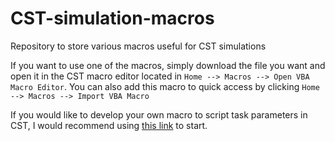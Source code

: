 # CST-simulation-macros
Repository to store various macros useful for CST simulations

If you want to use one of the macros, simply download the file you want and open it in the CST macro editor located in `Home --> Macros --> Open VBA Macro Editor`. You can also add this macro to quick access by clicking `Home --> Macros --> Import VBA Macro`

If you would like to develop your own macro to script task parameters in CST, I would recommend using [this link](https://space.mit.edu/RADIO/CST_online/mergedProjects/VBA_DES/special_vbacommands/simulationtaskobject.htm) to start. 
